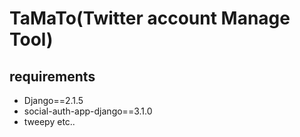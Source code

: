 # TaMaTo(Twitter account Manage Tool)

## requirements
- Django==2.1.5
- social-auth-app-django==3.1.0
- tweepy
etc..